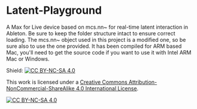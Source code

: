 # Latent-Playground
A Max for Live device based on mcs.nn~ for real-time latent interaction in Ableton.
Be sure to keep the folder structure intact to ensure correct loading. The mcs.nn~ object used in this project is a modified one, so be sure also to use the one provided. It has been compiled for ARM based Mac, you'll need to get the source code if you want to use it with Intel ARM Mac or Windows.






Shield: [![CC BY-NC-SA 4.0][cc-by-nc-sa-shield]][cc-by-nc-sa]

This work is licensed under a
[Creative Commons Attribution-NonCommercial-ShareAlike 4.0 International License][cc-by-nc-sa].

[![CC BY-NC-SA 4.0][cc-by-nc-sa-image]][cc-by-nc-sa]

[cc-by-nc-sa]: http://creativecommons.org/licenses/by-nc-sa/4.0/
[cc-by-nc-sa-image]: https://licensebuttons.net/l/by-nc-sa/4.0/88x31.png
[cc-by-nc-sa-shield]: https://img.shields.io/badge/License-CC%20BY--NC--SA%204.0-lightgrey.svg
